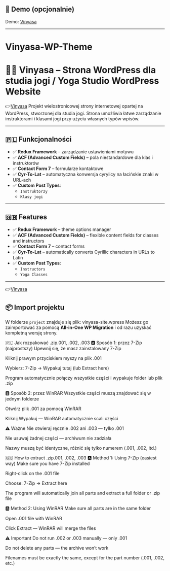 
## 🔗 Demo (opcjonalnie)

Demo: [Vinyasa](https://linen-worm-330260.hostingersite.com/)

---


# Vinyasa-WP-Theme
# 🧘‍♀️ Vinyasa – Strona WordPress dla studia jogi / Yoga Studio WordPress Website
👉[Vinyasa](https://linen-worm-330260.hostingersite.com/)
Projekt wielostronicowej strony internetowej opartej na WordPress, stworzonej dla studia jogi. Strona umożliwia łatwe zarządzanie instruktorami i klasami jogi przy użyciu własnych typów wpisów.

---

## 🇵🇱 Funkcjonalności

- ✅ **Redux Framework** – zarządzanie ustawieniami motywu
- ✅ **ACF (Advanced Custom Fields)** – pola niestandardowe dla klas i instruktorów
- ✅ **Contact Form 7** – formularze kontaktowe
- ✅ **Cyr-To-Lat** – automatyczna konwersja cyrylicy na łacińskie znaki w URL-ach
- ✅ **Custom Post Types**:
  - `Instruktorzy`
  - `Klasy jogi`

---

## 🇬🇧 Features

- ✅ **Redux Framework** – theme options manager
- ✅ **ACF (Advanced Custom Fields)** – flexible content fields for classes and instructors
- ✅ **Contact Form 7** – contact forms
- ✅ **Cyr-To-Lat** – automatically converts Cyrillic characters in URLs to Latin
- ✅ **Custom Post Types**:
  - `Instructors`
  - `Yoga Classes`

---

👉[Vinyasa](https://linen-worm-330260.hostingersite.com/)


## 📦 Import projektu

W folderze `project` znajduje się plik: vinyasa-site.wpress
Możesz go zaimportować za pomocą **All-in-One WP Migration** i od razu uzyskać kompletną wersję strony.





🇵🇱 Jak rozpakować .zip.001, .002, .003
🅰️ Sposób 1: przez 7-Zip (najprostszy)
Upewnij się, że masz zainstalowany 7-Zip

Kliknij prawym przyciskiem myszy na plik .001

Wybierz:
7-Zip → Wypakuj tutaj (lub Extract here)

Program automatycznie połączy wszystkie części i wypakuje folder lub plik .zip

🅱️ Sposób 2: przez WinRAR
Wszystkie części muszą znajdować się w jednym folderze

Otwórz plik .001 za pomocą WinRAR

Kliknij Wypakuj — WinRAR automatycznie scali części

⚠️ Ważne
Nie otwieraj ręcznie .002 ani .003 — tylko .001

Nie usuwaj żadnej części — archiwum nie zadziała

Nazwy muszą być identyczne, różnić się tylko numerem (.001, .002, itd.)

🇬🇧 How to extract .zip.001, .002, .003
🅰️ Method 1: Using 7-Zip (easiest way)
Make sure you have 7-Zip installed

Right-click on the .001 file

Choose:
7-Zip → Extract here

The program will automatically join all parts and extract a full folder or .zip file

🅱️ Method 2: Using WinRAR
Make sure all parts are in the same folder

Open .001 file with WinRAR

Click Extract — WinRAR will merge the files

⚠️ Important
Do not run .002 or .003 manually — only .001

Do not delete any parts — the archive won’t work

Filenames must be exactly the same, except for the part number (.001, .002, etc.)



